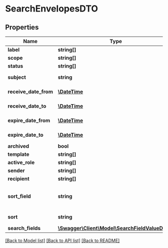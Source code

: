 # SearchEnvelopesDTO

## Properties
Name | Type | Description | Notes
------------ | ------------- | ------------- | -------------
**label** | **string[]** |  | [optional] 
**scope** | **string[]** |  | [optional] 
**status** | **string[]** |  | [optional] 
**subject** | **string** | Envelope subject | [optional] 
**receive_date_from** | [**\DateTime**](\DateTime.md) | Receive date from | [optional] 
**receive_date_to** | [**\DateTime**](\DateTime.md) | Receive date to | [optional] 
**expire_date_from** | [**\DateTime**](\DateTime.md) | Expire date from | [optional] 
**expire_date_to** | [**\DateTime**](\DateTime.md) | Expire date to | [optional] 
**archived** | **bool** | Archived | [optional] 
**template** | **string[]** |  | [optional] 
**active_role** | **string[]** |  | [optional] 
**sender** | **string[]** |  | [optional] 
**recipient** | **string[]** |  | [optional] 
**sort_field** | **string** | Field for sorting (&#x27;createdAt&#x27; by default) | [optional] 
**sort** | **string** | Sort order, asc or desc | [optional] 
**search_fields** | [**\Swagger\Client\Model\SearchFieldValueDTO[]**](SearchFieldValueDTO.md) |  | [optional] 

[[Back to Model list]](../../README.md#documentation-for-models) [[Back to API list]](../../README.md#documentation-for-api-endpoints) [[Back to README]](../../README.md)

